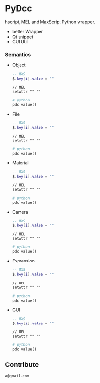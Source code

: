 # PyDcc
hscript, MEL and MaxScript Python wrapper.

* better Wrapper
* Qt snippet
* CUI Util

### Semantics
- Object
    ```lua
    -- MXS
    $.key[i].value = ""
    ```
    
    ```mel
    // MEL    
    setAttr "" ""
    ```
    
    ```python
    # python
    pdc.value()    
    ``` 

- File
    ```lua
    -- MXS
    $.key[i].value = ""
    ```
    
    ```mel
    // MEL 
    setAttr "" ""
    ```
    
    ```python
    # python
    pdc.value()    
    ``` 

- Material
    ```lua
    -- MXS
    $.key[i].value = ""
    ```
    
    ```mel
    // MEL    
    setAttr "" ""
    ```
    
    ```python
    # python
    pdc.value()    
    ``` 

- Camera
    ```lua
    -- MXS
    $.key[i].value = ""
    ```
    
    ```mel  
    // MEL  
    setAttr "" ""
    ```
    
    ```python
    # python
    pdc.value()    
    ``` 

- Expression
    ```lua
    -- MXS
    $.key[i].value = ""
    ```
    
    ```mel    
    // MEL
    setAttr "" ""
    ```
    
    ```python
    # python
    pdc.value()    
    ``` 

- GUI
    ```lua
    -- MXS
    $.key[i].value = ""
    ```

    ```mel    
    // MEL
    setAttr "" ""
    ```
    
    ```python
    # python
    pdc.value()    
    ``` 

## Contribute
    a@gmail.com
